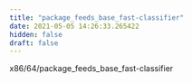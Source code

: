 ```yaml
---
title: "package_feeds_base_fast-classifier"
date: 2021-05-05 14:26:33.265422
hidden: false
draft: false
---
```


x86/64/package_feeds_base_fast-classifier

